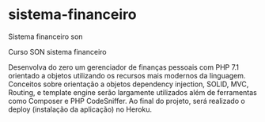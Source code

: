 # sistema-financeiro
Sistema financeiro son

Curso SON sistema financeiro

Desenvolva do zero um gerenciador de finanças pessoais com PHP 7.1 orientado a objetos 
utilizando os recursos mais modernos da linguagem. Conceitos sobre orientação a objetos
dependency injection, SOLID, MVC, Routing, e template engine serão largamente utilizados
além de ferramentas como Composer e PHP CodeSniffer. Ao final do projeto, será realizado o 
deploy (instalação da aplicação) no Heroku.
